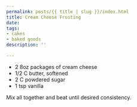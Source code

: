 ```yaml
---
permalink: posts/{{ title | slug }}/index.html
title: Cream Cheese Frosting
date: 
tags:
- cakes
- baked goods
description: ''

---
```

* 2 8oz packages of cream cheese
* 1/2 C butter, softened
* 2 C powdered sugar
* 1 tsp vanilla

Mix all together and beat until desired consistency.